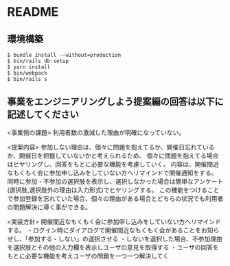 # README

## 環境構築
```
$ bundle install --without=production
$ bin/rails db:setup
$ yarn install
$ bin/webpack
$ bin/rails s
```

## 事業をエンジニアリングしよう提案編の回答は以下に記述してください
<事業側の課題>
利用者数の激減した理由が明確になっていない。

<提案内容>
参加しない理由は、個々に問題を抱えてるか、開催日忘れているか、開催日を把握していないかと考えられるため、
個々に問題を抱えてる場合はヒヤリングし、回答をもとに必要な機能を考慮していく。
内容は、開催間近なもくもく会に参加申し込みをしていない方へリマインドで開催通知をする。
同時に参加・不参加の選択肢を表示し、選択しなかった場合は簡単なアンケート(選択肢,選択肢外の理由は入力形式)でヒヤリングする。
この機能をつけることで参加登録を忘れていた場合、個々の理由がある場合とどちらの状況でも利用者の問題解決に導く事ができる。


<実装方針>
開催間近なもくもく会に参加申し込みをしていない方へリマインドする。
・ログイン時にダイアログで開催間近なもくもく会があることをお知らせし、「参加する・しない」の選択させる
・しないを選択した場合、不参加理由を選択肢とその他の入力欄を表示しユーザの意見を取得する
・ユーザの回答をもとに必要な機能を考えユーザの問題を一つ一つ解決してく